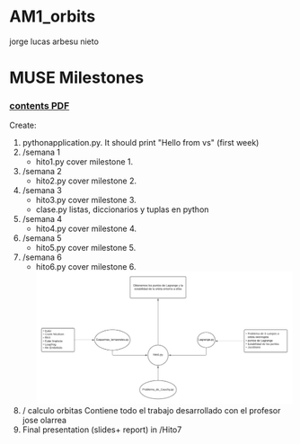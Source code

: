 # AM1_orbits
 jorge lucas arbesu nieto

# MUSE Milestones
### [contents PDF](https://github.com/jahrWork/MUSE_orbits_S1/blob/master/doc/MUSE_weekly_milestones.pdf)

Create: 
1. pythonapplication.py. It should print "Hello from vs" (first week) 
2. /semana 1
    * hito1.py cover milestone 1.
3. /semana 2
    * hito2.py cover milestone 2.
4. /semana 3
    * hito3.py cover milestone 3.
    * clase.py listas, diccionarios y tuplas en python
5. /semana 4
    * hito4.py cover milestone 4.
6. /semana 5
    * hito5.py cover milestone 5.
7. /semana 6
    * hito6.py cover milestone 6.
    ![](/semana%206/Diagrama%20en%20blanco.png)
8. / calculo orbitas
    Contiene todo el trabajo desarrollado con el profesor jose olarrea
8. Final presentation (slides+ report) in /Hito7

